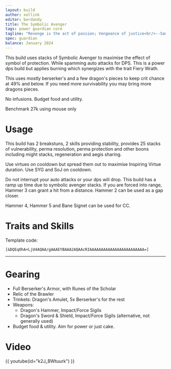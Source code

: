 ```yaml
---
layout: build
author: xellink
editor: berdandy
title: The Symbolic Avenger
tags: power guardian core
tagline: "Revenge is the act of passion; Vengeance of justice<br/>--Samuel Johnson"
spec: guardian
balance: January 2024
---
```


This build uses stacks of Symbolic Avenger to maximise the effect of symbol of protection. While spamming auto attacks for DPS. This is a power dps build but applies burning which synergizes with the trait Fiery Wrath.

This uses mostly berserker's and a few dragon's pieces to keep crit chance at 49% and below. If you need more survivability you may bring more dragons pieces.

No infusions. Budget food and utility.

Benchmark 27k using mouse only

# Usage

This build has 2 breakstuns, 2 skills providing stability, provides 25 stacks of vulnerability, perma resolution, perma protection and other boons including might stacks, regeneration and aegis sharing. 

Use virtues on cooldown but spread them out to maximise Inspiring Virtue duration. Use SYG and SoJ on cooldown.

Do not interrupt your auto attacks or your dps will drop. This build has a ramp up time due to symbolic avenger stacks. If you are forced into range, Hammer 3 can grant a hit from a distance. Hammer 2 can be used as a gap closer.

Hammer 4, Hammer 5 and Bane Signet can be used for CC.

# Traits and Skills

Template code:

`[&DQEqOhA+LjU4AQAA/gAAAEYBAAA2AQAAcRIAAAAAAAAAAAAAAAAAAAAAAAA=]`

---


<div
  data-armory-embed='skills'
  data-armory-ids='9158,9093,9150,9153,30461'
>
</div>
<div
  data-armory-embed='specializations'
  data-armory-ids='42,16,46'
  data-armory-42-traits='634,653,2017'
  data-armory-16-traits='566,565,1683'
  data-armory-46-traits='624,603,612'
>
</div>

# Gearing

- Full Berserker's Armor, with Runes of the Scholar
- Relic of the Brawler
- Trinkets: Dragon's Amulet, 5x Berserker's for the rest
- Weapons:
  - Dragon's Hammer, Impact/Force Sigils
  - Dragon's Sword & Shield, Impact/Force Sigils (alternative, not generally used)
- Budget food & utility. Aim for power or just cake.

# Video

{{ youtube(id="k2J_BWtuurk") }}
